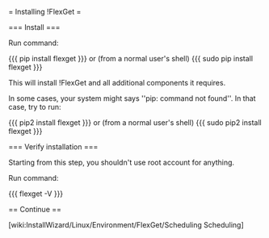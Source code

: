 = Installing !FlexGet =

=== Install ===

Run command:

{{{
pip install flexget
}}}
or (from a normal user's shell)
{{{
sudo pip install flexget
}}}

This will install !FlexGet and all additional components it requires.

In some cases, your system might says ''pip: command not found''. In that case, try to run:

{{{
pip2 install flexget
}}}
or (from a normal user's shell)
{{{
sudo pip2 install flexget
}}}

=== Verify installation ===

Starting from this step, you shouldn't use root account for anything.

Run command:

{{{
flexget -V
}}}

== Continue ==

[wiki:InstallWizard/Linux/Environment/FlexGet/Scheduling Scheduling]